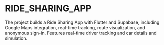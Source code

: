 # RIDE_SHARING_APP
The project builds a Ride Sharing App with Flutter and Supabase, including Google Maps integration, real-time tracking, route visualization, and anonymous sign-in. Features real-time driver tracking and car details and simulation.
